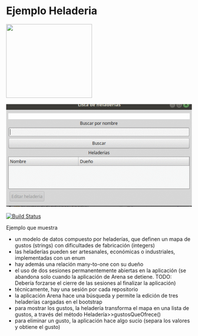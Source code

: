 # Ejemplo Heladeria

<img src="https://cloud.githubusercontent.com/assets/4549002/25146661/10c0a8ec-244b-11e7-9d7e-34bda327bb33.png" height="200" width="233"/>

![demo](video/demo.gif)

[![Build Status](https://travis-ci.org/uqbar-project/eg-heladeria-hibernate-xtend.svg?branch=master)](https://travis-ci.org/uqbar-project/eg-heladeria-hibernate-xtend) 

Ejemplo que muestra 

* un modelo de datos compuesto por heladerías, que definen un mapa de gustos (strings) con dificultades de fabricación (integers)
* las heladerías pueden ser artesanales, económicas o industriales, implementadas con un enum
* hay además una relación many-to-one con su dueño
* el uso de dos sesiones permanentemente abiertas en la aplicación (se abandona solo cuando la aplicación de Arena se detiene. TODO: Debería forzarse el cierre de las sesiones al finalizar la aplicación)
* técnicamente, hay una sesión por cada repositorio
* la aplicación Arena hace una búsqueda y permite la edición de tres heladerías cargadas en el bootstrap
* para mostrar los gustos, la heladería transforma el mapa en una lista de gustos, a través del método Heladería>>gustosQueOfrece()
* para eliminar un gusto, la aplicación hace algo sucio (separa los valores y obtiene el gusto)


